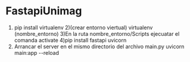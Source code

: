 # FastapiUnimag
1) pip install virtualenv 
2)(crear entorno viertual) virtualenv (nombre_entorno) 
3)En la ruta nombre_entorno/Scripts
ejecuatar el comanda activate
4)pip install fastapi uvicorn
5) Arrancar el server en el mismo directorio del archivo main.py
 uvicorn main:app --reload
